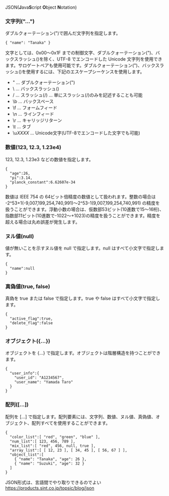 

JSON(**J**ava**S**cript **O**bject **N**otation)

### 文字列("...")

ダブルクォーテーション(")で囲んだ文字列を指定します。

```
{ "name": "Tanaka" }
```

文字としては、0x00～0x1F までの制御文字、ダブルクォーテーション(")、バックスラッシュ(\)を除く、UTF-8 でエンコードした Unicode 文字列を使用できます。サロゲートペアも使用可能です。ダブルクォーテーション(")、バックスラッシュ(\)を使用するには、下記のエスケープシーケンスを使用します。

- \" ... ダブルクォーテーション(")
- \\ ... バックスラッシュ(\)
- \/ ... スラッシュ(/) ... 単にスラッシュ(/)のみを記述することも可能
- \b ... バックスペース
- \f ... フォームフィード
- \n ... ラインフィード
- \r ... キャリッジリターン
- \t ... タブ
- \u*XXXX* ... Unicode文字(UTF-8でエンコードした文字でも可能)

### 数値(123, 12.3, 1.23e4)

123, 12.3, 1.23e3 などの数値を指定します。

```
{
  "age":26,
  "pi":3.14,
  "planck_constant":6.62607e-34
}

```

数値は IEEE 754 の 64ビット倍精度の数値として扱われます。整数の場合は -2^53+1(-9,007,199,254,740,991)～2^53-1(9,007,199,254,740,991) の精度を扱うことができます。浮動小数の場合は、仮数部53ビット(10進数で15～16桁)、指数部11ビット(10進数で-1022～+1023)の精度を扱うことができます。精度を超える場合は丸め誤差が発生します。

### ヌル値(null)

値が無いことを示すヌル値を null で指定します。null はすべて小文字で指定します。

```
{
  "name":null
}

```

### 真偽値(true, false)

真偽を true または false で指定します。true や false はすべて小文字で指定します。

```
{
  "active_flag":true,
  "delete_flag":false
}

```

### オブジェクト({...})

オブジェクトを {...} で指定します。オブジェクトは階層構造を持つことができます。

```
{
  "user_info":{
    "user_id": "A1234567",
    "user_name": "Yamada Taro"
  }
}

```

### 配列([...])

配列を [...] で指定します。配列要素には、文字列、数値、ヌル値、真偽値、オブジェクト、配列すべてを使用することができます。

```
{
  "color_list":[ "red", "green", "blue" ],
  "num_list":[ 123, 456, 789 ],
  "mix_list":[ "red", 456, null, true ],
  "array_list":[ [ 12, 23 ], [ 34, 45 ], [ 56, 67 ] ],
  "object_list":[
    { "name": "Tanaka", "age": 26 },
    { "name": "Suzuki", "age": 32 }
  ]
}
```

JSON形式は、言語間でやり取りできるのでよい
https://products.sint.co.jp/topsic/blog/json